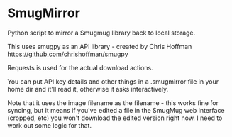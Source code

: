 SmugMirror
==========

Python script to mirror a Smugmug library back to local storage.

This uses smugpy as an API library - created by Chris Hoffman
https://github.com/chrishoffman/smugpy

Requests is used for the actual download actions.

You can put API key details and other things in a .smugmirror 
file in your home dir and it'll read it, otherwise it asks
interactively.

Note that it uses the image filename as the filename - this works
fine for syncing, but it means if you've edited a file in the
SmugMug web interface (cropped, etc) you won't download the 
edited version right now. I need to work out some logic for that.

